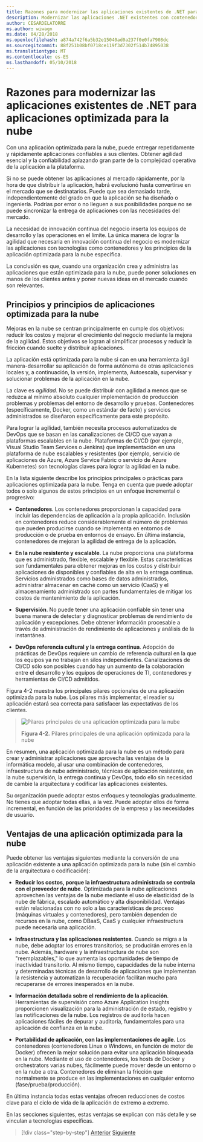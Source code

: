 ```yaml
---
title: Razones para modernizar las aplicaciones existentes de .NET para aplicaciones optimizada para la nube
description: Modernizar las aplicaciones .NET existentes con contenedores de Windows y de nube de Azure | Razones para modernizar las aplicaciones existentes de .NET para aplicaciones optimizada para la nube
author: CESARDELATORRE
ms.author: wiwagn
ms.date: 04/28/2018
ms.openlocfilehash: a874a742f6a5b32e15040ad0a237f0e0fa7908dc
ms.sourcegitcommit: 88f251b08bf0718ce119f3d7302f514b74895038
ms.translationtype: MT
ms.contentlocale: es-ES
ms.lasthandoff: 05/10/2018
---
```

# <a name="reasons-to-modernize-existing-net-apps-to-cloud-optimized-applications"></a>Razones para modernizar las aplicaciones existentes de .NET para aplicaciones optimizada para la nube

Con una aplicación optimizada para la nube, puede entregar repetidamente y rápidamente aplicaciones confiables a sus clientes. Obtener agilidad esencial y la confiabilidad aplazando gran parte de la complejidad operativa de la aplicación a la plataforma.

Si no se puede obtener las aplicaciones al mercado rápidamente, por la hora de que distribuir la aplicación, habrá evolucionó hasta convertirse en el mercado que se destinatarios. Puede que sea demasiado tarde, independientemente del grado en que la aplicación se ha diseñado o ingeniería. Podrías por error o no lleguen a sus posibilidades porque no se puede sincronizar la entrega de aplicaciones con las necesidades del mercado.

La necesidad de innovación continua del negocio inserta los equipos de desarrollo y las operaciones en el límite. La única manera de lograr la agilidad que necesaria en innovación continua del negocio es modernizar las aplicaciones con tecnologías como contenedores y los principios de la aplicación optimizada para la nube específica.

La conclusión es que, cuando una organización crea y administra las aplicaciones que están optimizada para la nube, puede poner soluciones en manos de los clientes antes y poner nuevas ideas en el mercado cuando son relevantes.

## <a name="cloud-optimized-application-principles-and-tenets"></a>Principios y principios de aplicaciones optimizada para la nube 

Mejoras en la nube se centran principalmente en cumple dos objetivos: reducir los costos y mejorar el crecimiento del negocio mediante la mejora de la agilidad. Estos objetivos se logran al simplificar procesos y reducir la fricción cuando suelte y distribuir aplicaciones.

La aplicación está optimizada para la nube si can en una herramienta ágil manera-desarrollar su aplicación de forma autónoma de otras aplicaciones locales y, a continuación, la versión, implementa, Autoescala, supervisar y solucionar problemas de la aplicación en la nube.

La clave es *agilidad*. No se puede distribuir con agilidad a menos que se reduzca al mínimo absoluto cualquier implementación de producción problemas y problemas del entorno de desarrollo y pruebas. Contenedores (específicamente, Docker, como un estándar de facto) y servicios administrados se diseñaron específicamente para este propósito.

Para lograr la agilidad, también necesita procesos automatizados de DevOps que se basan en las canalizaciones de CI/CD que vayan a plataformas escalables en la nube. Plataformas de CI/CD (por ejemplo, Visual Studio Team Services o Jenkins) que implementación en una plataforma de nube escalables y resistentes (por ejemplo, servicio de aplicaciones de Azure, Azure Service Fabric o servicio de Azure Kubernetes) son tecnologías claves para lograr la agilidad en la nube.

En la lista siguiente describe los principios principales o prácticas para aplicaciones optimizada para la nube. Tenga en cuenta que puede adoptar todos o solo algunos de estos principios en un enfoque incremental o progresivo:

-   **Contenedores**. Los contenedores proporcionan la capacidad para incluir las dependencias de aplicación a la propia aplicación. Inclusión en contenedores reduce considerablemente el número de problemas que pueden producirse cuando se implementa en entornos de producción o de prueba en entornos de ensayo. En última instancia, contenedores de mejoran la agilidad de entrega de la aplicación.

-   **En la nube resistente y escalable**. La nube proporciona una plataforma que es administrado, flexible, escalable y flexible. Estas características son fundamentales para obtener mejoras en los costos y distribuir aplicaciones de disponibles y confiables de alta en la entrega continua. Servicios administrados como bases de datos administrados, administrar almacenar en caché como un servicio (CaaS) y el almacenamiento administrado son partes fundamentales de mitigar los costos de mantenimiento de la aplicación.

-   **Supervisión**. No puede tener una aplicación confiable sin tener una buena manera de detectar y diagnosticar problemas de rendimiento de aplicación y excepciones. Debe obtener información procesable a través de administración de rendimiento de aplicaciones y análisis de la instantánea.

-   **DevOps referencia cultural y la entrega continua**. Adopción de prácticas de DevOps requiere un cambio de referencia cultural en la que los equipos ya no trabajan en silos independientes. Canalizaciones de CI/CD sólo son posibles cuando hay un aumento de la colaboración entre el desarrollo y los equipos de operaciones de TI, contenedores y herramientas de CI/CD admitidos.

Figura 4-2 muestra los principales pilares opcionales de una aplicación optimizada para la nube. Los pilares más implementar, el readier su aplicación estará sea correcta para satisfacer las expectativas de los clientes.

> ![Pilares principales de una aplicación optimizada para la nube](./media/image2.png)
>
> **Figura 4-2.** Pilares principales de una aplicación optimizada para la nube

En resumen, una aplicación optimizada para la nube es un método para crear y administrar aplicaciones que aprovecha las ventajas de la informática modelo, al usar una combinación de contenedores, infraestructura de nube administrado, técnicas de aplicación resistente, en la nube supervisión, la entrega continua y DevOps, todo ello sin necesidad de cambie la arquitectura y codificar las aplicaciones existentes.

Su organización puede adoptar estos enfoques y tecnologías gradualmente. No tienes que adoptar todas ellas, a la vez. Puede adoptar ellos de forma incremental, en función de las prioridades de la empresa y las necesidades de usuario.

## <a name="benefits-of-a-cloud-optimized-application"></a>Ventajas de una aplicación optimizada para la nube

Puede obtener las ventajas siguientes mediante la conversión de una aplicación existente a una aplicación optimizada para la nube (sin el cambio de la arquitectura o codificación):

-   **Reducir los costos, porque la infraestructura administrada se controla con el proveedor de nube**. Optimizada para la nube aplicaciones aprovechen las ventajas de la nube mediante el uso de elasticidad de la nube de fábrica, escalado automático y alta disponibilidad. Ventajas están relacionadas con no solo a las características de proceso (máquinas virtuales y contenedores), pero también dependen de recursos en la nube, como DBaaS, CaaS y cualquier infraestructura puede necesaria una aplicación.

-   **Infraestructura y las aplicaciones resistentes**. Cuando se migra a la nube, debe adoptar los errores transitorios; se producirán errores en la nube. Además, hardware y la infraestructura de nube son "reemplazables," lo que aumenta las oportunidades de tiempo de inactividad transitorio. Al mismo tiempo, capacidades de la nube interna y determinadas técnicas de desarrollo de aplicaciones que implementan la resistencia y automatizan la recuperación facilitan mucho para recuperarse de errores inesperados en la nube.

-   **Información detallada sobre el rendimiento de la aplicación**. Herramientas de supervisión como Azure Application Insights proporcionen visualización para la administración de estado, registro y las notificaciones de la nube. Los registros de auditoría hacen aplicaciones fáciles de depurar y auditoría, fundamentales para una aplicación de confianza en la nube.

-   **Portabilidad de aplicación, con las implementaciones de agile**. Los contenedores (contenedores Linux o Windows, en función de motor de Docker) ofrecen la mejor solución para evitar una aplicación bloqueada en la nube. Mediante el uso de contenedores, los hosts de Docker y orchestrators varias nubes, fácilmente puede mover desde un entorno o en la nube a otra. Contenedores de eliminan la fricción que normalmente se produce en las implementaciones en cualquier entorno (fase/prueba/producción).

En última instancia todas estas ventajas ofrecen reducciones de costos clave para el ciclo de vida de la aplicación de extremo a extremo.

En las secciones siguientes, estas ventajas se explican con más detalle y se vinculan a tecnologías específicas.

>[!div class="step-by-step"]
[Anterior](index.md)
[Siguiente](microsoft-technologies-in-cloud-optimized-applications.md)
